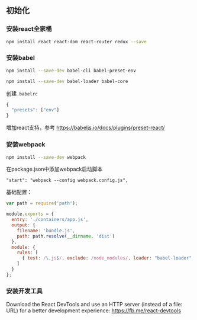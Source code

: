 ## 初始化

### 安装react全家桶


```bash
npm install react react-dom react-router redux --save
```

### 安装babel

```bash
npm install --save-dev babel-cli babel-preset-env
```

```bash
npm install --save-dev babel-loader babel-core
```

创建`.babelrc`

```js
{
  "presets": ["env"]
}
```

增加react支持，参考 https://babeljs.io/docs/plugins/preset-react/



### 安装webpack

```bash
npm install --save-dev webpack
```

在package.json中添加webpack启动脚本

```
"start": "webpack --config webpack.config.js",
```

基础配置：

```js
var path = require('path');

module.exports = {
  entry: './containers/app.js',
  output: {
    filename: 'bundle.js',
    path: path.resolve(__dirname, 'dist')
  },
  module: {
    rules: [
      { test: /\.js$/, exclude: /node_modules/, loader: "babel-loader" }
    ]
  }
};
```

### 安装开发工具

Download the React DevTools and use an HTTP server (instead of a file: URL) for a better development experience: https://fb.me/react-devtools
